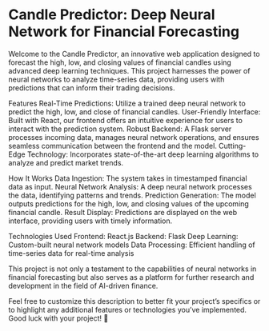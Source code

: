 
# Candle Predictor: Deep Neural Network for Financial Forecasting

Welcome to the Candle Predictor, an innovative web application designed to forecast the high, low, and closing values of financial candles using advanced deep learning techniques. This project harnesses the power of neural networks to analyze time-series data, providing users with predictions that can inform their trading decisions.

Features
Real-Time Predictions: Utilize a trained deep neural network to predict the high, low, and close of financial candles.
User-Friendly Interface: Built with React, our frontend offers an intuitive experience for users to interact with the prediction system.
Robust Backend: A Flask server processes incoming data, manages neural network operations, and ensures seamless communication between the frontend and the model.
Cutting-Edge Technology: Incorporates state-of-the-art deep learning algorithms to analyze and predict market trends.

How It Works
Data Ingestion: The system takes in timestamped financial data as input.
Neural Network Analysis: A deep neural network processes the data, identifying patterns and trends.
Prediction Generation: The model outputs predictions for the high, low, and closing values of the upcoming financial candle.
Result Display: Predictions are displayed on the web interface, providing users with timely information.

Technologies Used
Frontend: React.js
Backend: Flask
Deep Learning: Custom-built neural network models
Data Processing: Efficient handling of time-series data for real-time analysis

This project is not only a testament to the capabilities of neural networks in financial forecasting but also serves as a platform for further research and development in the field of AI-driven finance.

Feel free to customize this description to better fit your project’s specifics or to highlight any additional features or technologies you’ve implemented. Good luck with your project! 🚀
